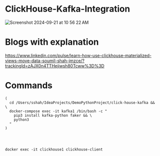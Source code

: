 # ClickHouse-Kafka-Integration

![Screenshot 2024-09-21 at 10 56 22 AM](https://github.com/user-attachments/assets/358c4910-5df9-4fa3-8f46-cebf2cd1ae5b)

# Blogs with explanation
https://www.linkedin.com/pulse/learn-how-use-clickhouse-materialized-views-move-data-soumil-shah-jmzce/?trackingId=zAJX0n4TTHejiwsh80Tcww%3D%3D

# Commands 

```
(
  cd /Users/sshah/IdeaProjects/DemoPythonProject/click-house-kafka && \
  docker-compose exec -it kafka1 /bin/bash -c "
    pip3 install kafka-python faker && \
    python3
  "
)




docker exec -it clickhouse1 clickhouse-client

```

